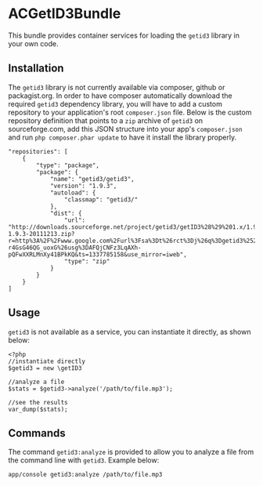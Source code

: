 # ACGetID3Bundle #

This bundle provides container services for loading the `getid3` library in your own code.

## Installation ##

The `getid3` library is not currently available via composer, github or packagist.org.  In order to have composer automatically download the required `getid3`
dependency library, you will have to add a custom repository to your application's root `composer.json` file.  Below is the custom repository definition
that points to a `zip` archive of `getid3` on sourceforge.com, add this JSON structure into your app's `composer.json` and run `php composer.phar update`
to have it install the library properly.

    "repositories": [
        {
            "type": "package",
            "package": {
                "name": "getid3/getid3",
                "version": "1.9.3",
                "autoload": {
                    "classmap": "getid3/"
                },
                "dist": {
                    "url": "http://downloads.sourceforge.net/project/getid3/getID3%28%29%201.x/1.9.3/getid3-1.9.3-20111213.zip?r=http%3A%2F%2Fwww.google.com%2Furl%3Fsa%3Dt%26rct%3Dj%26q%3Dgetid3%2520download%26source%3Dweb%26cd%3D3%26ved%3D0CGIQFjAC%26url%3Dhttp%253A%252F%252Fsourceforge.net%252Fprojects%252Fgetid3%252Ffiles%252Flatest%252Fdownload%26ei%3DNPu8T-r4GsG46QG_uoxG%26usg%3DAFQjCNFz3LqAXh-pQFwXXRLMnXy41BPkKQ&ts=1337785158&use_mirror=iweb",
                    "type": "zip"
                }
            }
        }
    ]
    

## Usage ##

`getid3` is not available as a service, you can instantiate it directly, as shown below:

	<?php
	//instantiate directly
	$getid3 = new \getID3
	
	//analyze a file
	$stats = $getid3->analyze('/path/to/file.mp3');
	
	//see the results
	var_dump($stats);
    
## Commands ##

The command `getid3:analyze` is provided to allow you to analyze a file from the command line with `getid3`.  Example below:
 
	app/console getid3:analyze /path/to/file.mp3

